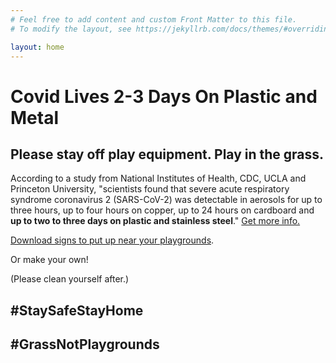 ```yaml
---
# Feel free to add content and custom Front Matter to this file.
# To modify the layout, see https://jekyllrb.com/docs/themes/#overriding-theme-defaults

layout: home
---
```

# Covid Lives 2-3 Days On Plastic and Metal
## Please stay off play equipment. Play in the grass. 

<p class="quote">According to a study from National Institutes of Health, CDC, UCLA and Princeton University, "scientists found that severe acute respiratory syndrome coronavirus 2 (SARS-CoV-2) was detectable in aerosols for up to three hours, up to four hours on copper, up to 24 hours on cardboard and <b>up to two to three days on plastic and stainless steel</b>." <a href="https://www.nih.gov/news-events/news-releases/new-coronavirus-stable-hours-surfaces">Get more info.</a></p>

<a href="/downloads">Download signs to put up near your playgrounds</a>. 

Or make your own!

(Please clean yourself after.)

## #StaySafeStayHome

## #GrassNotPlaygrounds